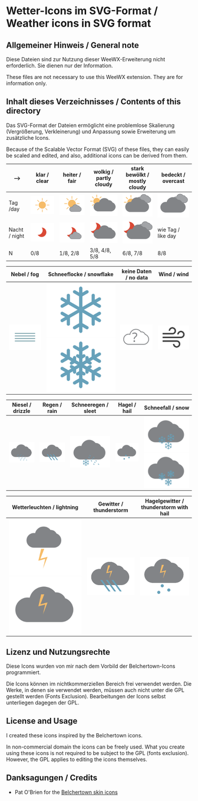 # Wetter-Icons im SVG-Format / Weather icons in SVG format

## Allgemeiner Hinweis / General note

Diese Dateien sind zur Nutzung dieser WeeWX-Erweiterung nicht erforderlich.
Sie dienen nur der Information.

These files are not necessary to use this WeeWX extension. They are for
information only.

## Inhalt dieses Verzeichnisses / Contents of this directory

Das SVG-Format der Dateien ermöglicht eine problemlose Skalierung
(Vergrößerung, Verkleinerung) und Anpassung sowie Erweiterung um
zusätzliche Icons.

Because of the Scalable Vector Format (SVG) of these files, they can
easily be scaled and edited, and also, additional icons can be derived
from them.


-->    | klar / clear | heiter / fair | wolkig / partly cloudy | stark bewölkt / mostly cloudy | bedeckt / overcast
----|-------------|--------------|-------------------------|-------------------------------|---------------------
Tag /day | ![clear day](clear-day.svg) | ![mostly clear day](mostly-clear-day.svg) | ![partly cloudy day](partly-cloudy-day.svg) | ![mostly cloudy day](mostly-cloudy-day.svg) | ![cloudy](cloudy.svg)
Nacht / night |![clear night](clear-night.svg) | ![mostly clear night](mostly-clear-night.svg) | ![partly cloudy night](partly-cloudy-night.svg) | ![mostly cloudy night](mostly-cloudy-night.svg) | wie Tag / like day
N | 0/8 | 1/8, 2/8 | 3/8, 4/8, 5/8 | 6/8, 7/8 | 8/8

Nebel / fog | Schneeflocke / snowflake | keine Daten / no data | Wind / wind
------------|--------------------------|-----------------------|------------
![fog](fog.svg) | ![snowflake](snowflake.svg) ![snowflake](snowflake2.svg) | ![no data](unknown.svg) | ![wind](wind.svg)

Niesel / drizzle | Regen / rain | Schneeregen / sleet | Hagel / hail | Schneefall / snow
-----------------|--------------|---------------------|--------------|-------------------
![drizzle](drizzle.svg) | ![rain](rain.svg) | ![sleet](sleet.svg) | ![hail](hail.svg) | ![snow](snow.svg) ![snow2](snow2.svg)

Wetterleuchten / lightning | Gewitter / thunderstorm | Hagelgewitter / thunderstorm with hail
---------------------------|-------------------------|---------------------------------------
![lightning](lightning.svg) ![lightning](lightning2.svg) | ![thunderstorm with rain](thunderstorm.svg) | ![thunderstorm with hail](thunderstorm-hail.svg)


## Lizenz und Nutzungsrechte

Diese Icons wurden von mir nach dem Vorbild der Belchertown-Icons 
programmiert. 

Die Icons können im nichtkommerziellen Bereich frei verwendet werden.
Die Werke, in denen sie verwendet werden, müssen auch nicht unter die 
GPL gestellt werden (Fonts Exclusion). Bearbeitungen der Icons selbst 
unterliegen dagegen der GPL.

## License and Usage

I created these icons inspired by the Belchertown icons.

In non-commercial domain the icons can be freely used. What you create
using these icons is not required to be subject to the GPL (fonts
exclusion). However, the GPL applies to editing the icons themselves.

## Danksagungen / Credits

* Pat O'Brien for the [Belchertown skin icons](https://github.com/poblabs/weewx-belchertown)
